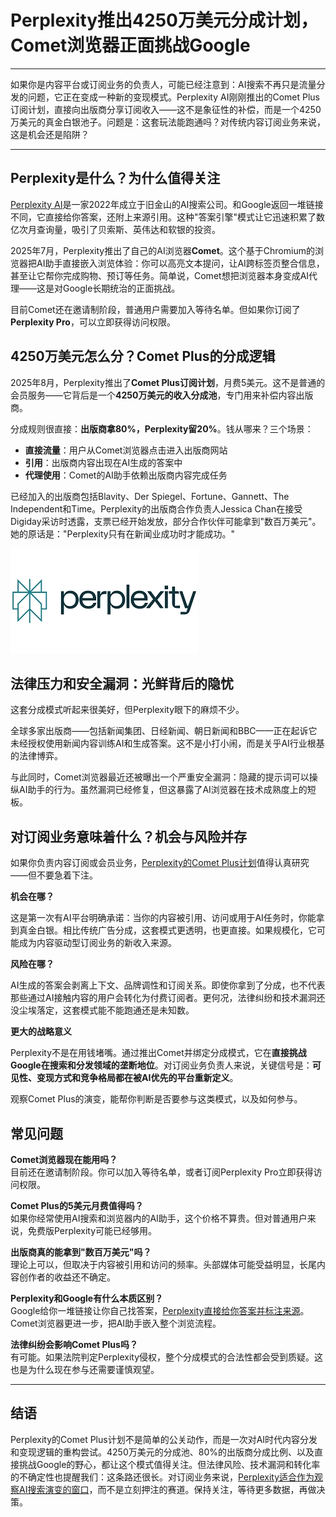 # Perplexity推出4250万美元分成计划，Comet浏览器正面挑战Google

---

如果你是内容平台或订阅业务的负责人，可能已经注意到：AI搜索不再只是流量分发的问题，它正在变成一种新的变现模式。Perplexity AI刚刚推出的Comet Plus订阅计划，直接向出版商分享订阅收入——这不是象征性的补偿，而是一个4250万美元的真金白银池子。问题是：这套玩法能跑通吗？对传统内容订阅业务来说，这是机会还是陷阱？

---

## Perplexity是什么？为什么值得关注

[Perplexity AI](https://pplx.ai/ixkwood69619635)是一家2022年成立于旧金山的AI搜索公司。和Google返回一堆链接不同，它直接给你答案，还附上来源引用。这种"答案引擎"模式让它迅速积累了数亿次月查询量，吸引了贝索斯、英伟达和软银的投资。

2025年7月，Perplexity推出了自己的AI浏览器**Comet**。这个基于Chromium的浏览器把AI助手直接嵌入浏览体验：你可以高亮文本提问，让AI跨标签页整合信息，甚至让它帮你完成购物、预订等任务。简单说，Comet想把浏览器本身变成AI代理——这是对Google长期统治的正面挑战。

目前Comet还在邀请制阶段，普通用户需要加入等待名单。但如果你订阅了**Perplexity Pro**，可以立即获得访问权限。

## 4250万美元怎么分？Comet Plus的分成逻辑

2025年8月，Perplexity推出了**Comet Plus订阅计划**，月费5美元。这不是普通的会员服务——它背后是一个**4250万美元的收入分成池**，专门用来补偿内容出版商。

分成规则很直接：**出版商拿80%，Perplexity留20%**。钱从哪来？三个场景：

- **直接流量**：用户从Comet浏览器点击进入出版商网站
- **引用**：出版商内容出现在AI生成的答案中
- **代理使用**：Comet的AI助手依赖出版商内容完成任务

已经加入的出版商包括Blavity、Der Spiegel、Fortune、Gannett、The Independent和Time。Perplexity的出版商合作负责人Jessica Chan在接受Digiday采访时透露，支票已经开始发放，部分合作伙伴可能拿到"数百万美元"。她的原话是："Perplexity只有在新闻业成功时才能成功。"

![AI搜索引擎与传统搜索的对比示意](image/730346527791438.webp)

## 法律压力和安全漏洞：光鲜背后的隐忧

这套分成模式听起来很美好，但Perplexity眼下的麻烦不少。

全球多家出版商——包括新闻集团、日经新闻、朝日新闻和BBC——正在起诉它未经授权使用新闻内容训练AI和生成答案。这不是小打小闹，而是关乎AI行业根基的法律博弈。

与此同时，Comet浏览器最近还被曝出一个严重安全漏洞：隐藏的提示词可以操纵AI助手的行为。虽然漏洞已经修复，但这暴露了AI浏览器在技术成熟度上的短板。

## 对订阅业务意味着什么？机会与风险并存

如果你负责内容订阅或会员业务，[Perplexity的Comet Plus计划](https://pplx.ai/ixkwood69619635)值得认真研究——但不要急着下注。

**机会在哪？**

这是第一次有AI平台明确承诺：当你的内容被引用、访问或用于AI任务时，你能拿到真金白银。相比传统广告分成，这套模式更透明，也更直接。如果规模化，它可能成为内容驱动型订阅业务的新收入来源。

**风险在哪？**

AI生成的答案会剥离上下文、品牌调性和订阅关系。即使你拿到了分成，也不代表那些通过AI接触内容的用户会转化为付费订阅者。更何况，法律纠纷和技术漏洞还没尘埃落定，这套模式能不能跑通还是未知数。

**更大的战略意义**

Perplexity不是在用钱堵嘴。通过推出Comet并绑定分成模式，它在**直接挑战Google在搜索和分发领域的垄断地位**。对订阅业务负责人来说，关键信号是：**可见性、变现方式和竞争格局都在被AI优先的平台重新定义**。

观察Comet Plus的演变，能帮你判断是否要参与这类模式，以及如何参与。

## 常见问题

**Comet浏览器现在能用吗？**  
目前还在邀请制阶段。你可以加入等待名单，或者订阅Perplexity Pro立即获得访问权限。

**Comet Plus的5美元月费值得吗？**  
如果你经常使用AI搜索和浏览器内的AI助手，这个价格不算贵。但对普通用户来说，免费版Perplexity可能已经够用。

**出版商真的能拿到"数百万美元"吗？**  
理论上可以，但取决于内容被引用和访问的频率。头部媒体可能受益明显，长尾内容创作者的收益还不确定。

**Perplexity和Google有什么本质区别？**  
Google给你一堆链接让你自己找答案，[Perplexity直接给你答案并标注来源](https://pplx.ai/ixkwood69619635)。Comet浏览器更进一步，把AI助手嵌入整个浏览流程。

**法律纠纷会影响Comet Plus吗？**  
有可能。如果法院判定Perplexity侵权，整个分成模式的合法性都会受到质疑。这也是为什么现在参与还需要谨慎观望。

---

## 结语

Perplexity的Comet Plus计划不是简单的公关动作，而是一次对AI时代内容分发和变现逻辑的重构尝试。4250万美元的分成池、80%的出版商分成比例、以及直接挑战Google的野心，都让这个模式值得关注。但法律风险、技术漏洞和转化率的不确定性也提醒我们：这条路还很长。对订阅业务来说，[Perplexity适合作为观察AI搜索演变的窗口](https://pplx.ai/ixkwood69619635)，而不是立刻押注的赛道。保持关注，等待更多数据，再做决策。

